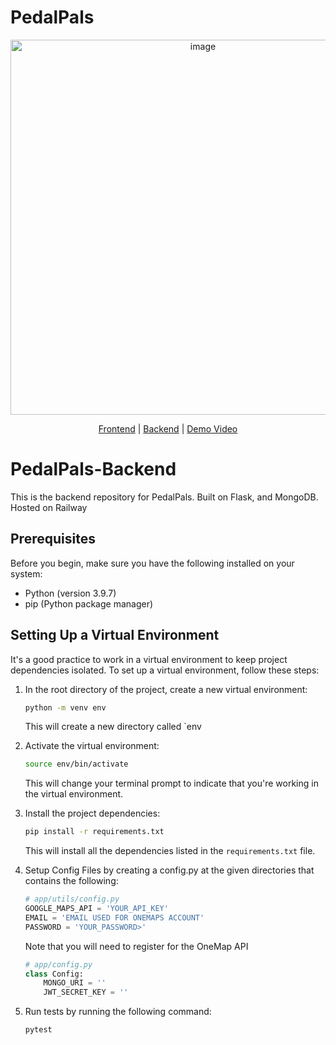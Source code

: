 # PedalPals

<p align='center'>
<img width="600" alt="image" src="https://github.com/crustyapples/PedalPals-Backend/assets/24990448/32bbe678-3cea-49a8-81a6-967c4e56680a">
</p>

<p align="center">
    <a href="https://github.com/crustyapples/PedalPals-Frontend">Frontend</a>
    |
    <a href="https://github.com/crustyapples/PedalPals-Backend">Backend</a>
    |
    <a href="https://youtu.be/yYxC69_shPs">Demo Video</a>
</p>

# PedalPals-Backend
This is the backend repository for PedalPals. Built on Flask, and MongoDB. Hosted on Railway

## Prerequisites

Before you begin, make sure you have the following installed on your system:

- Python (version 3.9.7)
- pip (Python package manager)

## Setting Up a Virtual Environment

It's a good practice to work in a virtual environment to keep project dependencies isolated. To set up a virtual environment, follow these steps:

1. In the root directory of the project, create a new virtual environment:

    ```bash
    python -m venv env
    ```

    This will create a new directory called `env

2. Activate the virtual environment:

    ```bash
    source env/bin/activate
    ```

    This will change your terminal prompt to indicate that you're working in the virtual environment.

3. Install the project dependencies:

    ```bash
    pip install -r requirements.txt
    ```

    This will install all the dependencies listed in the `requirements.txt` file.

4. Setup Config Files by creating a config.py at the given directories that contains the following:

    ```python
    # app/utils/config.py
    GOOGLE_MAPS_API = 'YOUR_API_KEY'
    EMAIL = 'EMAIL USED FOR ONEMAPS ACCOUNT'
    PASSWORD = 'YOUR_PASSWORD>'
    ```
    Note that you will need to register for the OneMap API

    ```python
    # app/config.py
    class Config:
        MONGO_URI = ''
        JWT_SECRET_KEY = '' 
    ```

5. Run tests by running the following command:

    ```bash
    pytest
    ```
